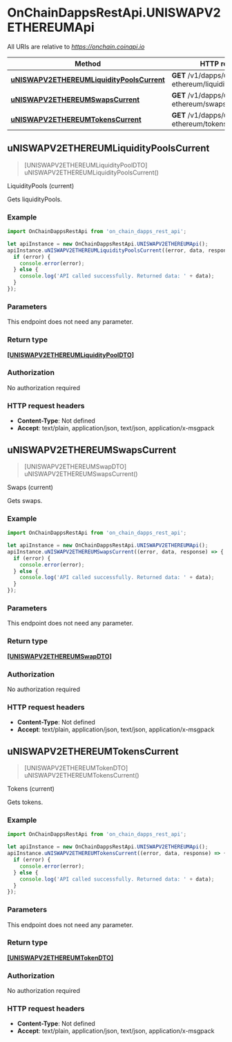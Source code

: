 # OnChainDappsRestApi.UNISWAPV2ETHEREUMApi

All URIs are relative to *https://onchain.coinapi.io*

Method | HTTP request | Description
------------- | ------------- | -------------
[**uNISWAPV2ETHEREUMLiquidityPoolsCurrent**](UNISWAPV2ETHEREUMApi.md#uNISWAPV2ETHEREUMLiquidityPoolsCurrent) | **GET** /v1/dapps/uniswap-v2-ethereum/liquidityPools/current | LiquidityPools (current)
[**uNISWAPV2ETHEREUMSwapsCurrent**](UNISWAPV2ETHEREUMApi.md#uNISWAPV2ETHEREUMSwapsCurrent) | **GET** /v1/dapps/uniswap-v2-ethereum/swaps/current | Swaps (current)
[**uNISWAPV2ETHEREUMTokensCurrent**](UNISWAPV2ETHEREUMApi.md#uNISWAPV2ETHEREUMTokensCurrent) | **GET** /v1/dapps/uniswap-v2-ethereum/tokens/current | Tokens (current)



## uNISWAPV2ETHEREUMLiquidityPoolsCurrent

> [UNISWAPV2ETHEREUMLiquidityPoolDTO] uNISWAPV2ETHEREUMLiquidityPoolsCurrent()

LiquidityPools (current)

Gets liquidityPools.

### Example

```javascript
import OnChainDappsRestApi from 'on_chain_dapps_rest_api';

let apiInstance = new OnChainDappsRestApi.UNISWAPV2ETHEREUMApi();
apiInstance.uNISWAPV2ETHEREUMLiquidityPoolsCurrent((error, data, response) => {
  if (error) {
    console.error(error);
  } else {
    console.log('API called successfully. Returned data: ' + data);
  }
});
```

### Parameters

This endpoint does not need any parameter.

### Return type

[**[UNISWAPV2ETHEREUMLiquidityPoolDTO]**](UNISWAPV2ETHEREUMLiquidityPoolDTO.md)

### Authorization

No authorization required

### HTTP request headers

- **Content-Type**: Not defined
- **Accept**: text/plain, application/json, text/json, application/x-msgpack


## uNISWAPV2ETHEREUMSwapsCurrent

> [UNISWAPV2ETHEREUMSwapDTO] uNISWAPV2ETHEREUMSwapsCurrent()

Swaps (current)

Gets swaps.

### Example

```javascript
import OnChainDappsRestApi from 'on_chain_dapps_rest_api';

let apiInstance = new OnChainDappsRestApi.UNISWAPV2ETHEREUMApi();
apiInstance.uNISWAPV2ETHEREUMSwapsCurrent((error, data, response) => {
  if (error) {
    console.error(error);
  } else {
    console.log('API called successfully. Returned data: ' + data);
  }
});
```

### Parameters

This endpoint does not need any parameter.

### Return type

[**[UNISWAPV2ETHEREUMSwapDTO]**](UNISWAPV2ETHEREUMSwapDTO.md)

### Authorization

No authorization required

### HTTP request headers

- **Content-Type**: Not defined
- **Accept**: text/plain, application/json, text/json, application/x-msgpack


## uNISWAPV2ETHEREUMTokensCurrent

> [UNISWAPV2ETHEREUMTokenDTO] uNISWAPV2ETHEREUMTokensCurrent()

Tokens (current)

Gets tokens.

### Example

```javascript
import OnChainDappsRestApi from 'on_chain_dapps_rest_api';

let apiInstance = new OnChainDappsRestApi.UNISWAPV2ETHEREUMApi();
apiInstance.uNISWAPV2ETHEREUMTokensCurrent((error, data, response) => {
  if (error) {
    console.error(error);
  } else {
    console.log('API called successfully. Returned data: ' + data);
  }
});
```

### Parameters

This endpoint does not need any parameter.

### Return type

[**[UNISWAPV2ETHEREUMTokenDTO]**](UNISWAPV2ETHEREUMTokenDTO.md)

### Authorization

No authorization required

### HTTP request headers

- **Content-Type**: Not defined
- **Accept**: text/plain, application/json, text/json, application/x-msgpack


